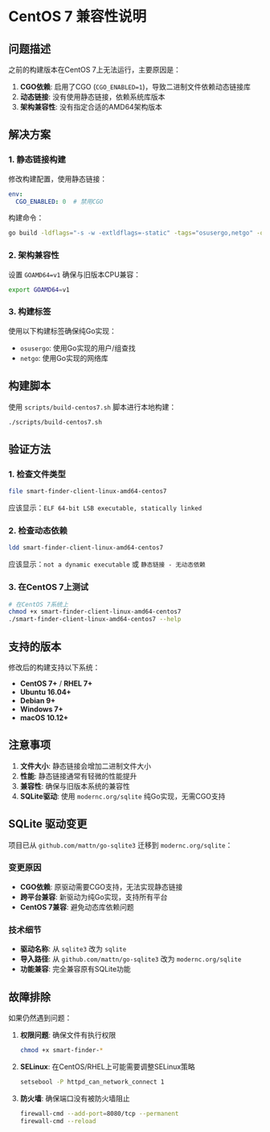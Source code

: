 # CentOS 7 兼容性说明

## 问题描述

之前的构建版本在CentOS 7上无法运行，主要原因是：

1. **CGO依赖**: 启用了CGO (`CGO_ENABLED=1`)，导致二进制文件依赖动态链接库
2. **动态链接**: 没有使用静态链接，依赖系统库版本
3. **架构兼容性**: 没有指定合适的AMD64架构版本

## 解决方案

### 1. 静态链接构建

修改构建配置，使用静态链接：

```yaml
env:
  CGO_ENABLED: 0  # 禁用CGO
```

构建命令：
```bash
go build -ldflags="-s -w -extldflags=-static" -tags="osusergo,netgo" -o output .
```

### 2. 架构兼容性

设置 `GOAMD64=v1` 确保与旧版本CPU兼容：

```bash
export GOAMD64=v1
```

### 3. 构建标签

使用以下构建标签确保纯Go实现：
- `osusergo`: 使用Go实现的用户/组查找
- `netgo`: 使用Go实现的网络库

## 构建脚本

使用 `scripts/build-centos7.sh` 脚本进行本地构建：

```bash
./scripts/build-centos7.sh
```

## 验证方法

### 1. 检查文件类型
```bash
file smart-finder-client-linux-amd64-centos7
```

应该显示：`ELF 64-bit LSB executable, statically linked`

### 2. 检查动态依赖
```bash
ldd smart-finder-client-linux-amd64-centos7
```

应该显示：`not a dynamic executable` 或 `静态链接 - 无动态依赖`

### 3. 在CentOS 7上测试
```bash
# 在CentOS 7系统上
chmod +x smart-finder-client-linux-amd64-centos7
./smart-finder-client-linux-amd64-centos7 --help
```

## 支持的版本

修改后的构建支持以下系统：

- **CentOS 7+** / **RHEL 7+**
- **Ubuntu 16.04+**
- **Debian 9+**
- **Windows 7+**
- **macOS 10.12+**

## 注意事项

1. **文件大小**: 静态链接会增加二进制文件大小
2. **性能**: 静态链接通常有轻微的性能提升
3. **兼容性**: 确保与旧版本系统的兼容性
4. **SQLite驱动**: 使用 `modernc.org/sqlite` 纯Go实现，无需CGO支持

## SQLite 驱动变更

项目已从 `github.com/mattn/go-sqlite3` 迁移到 `modernc.org/sqlite`：

### 变更原因
- **CGO依赖**: 原驱动需要CGO支持，无法实现静态链接
- **跨平台兼容**: 新驱动为纯Go实现，支持所有平台
- **CentOS 7兼容**: 避免动态库依赖问题

### 技术细节
- **驱动名称**: 从 `sqlite3` 改为 `sqlite`
- **导入路径**: 从 `github.com/mattn/go-sqlite3` 改为 `modernc.org/sqlite`
- **功能兼容**: 完全兼容原有SQLite功能

## 故障排除

如果仍然遇到问题：

1. **权限问题**: 确保文件有执行权限
   ```bash
   chmod +x smart-finder-*
   ```

2. **SELinux**: 在CentOS/RHEL上可能需要调整SELinux策略
   ```bash
   setsebool -P httpd_can_network_connect 1
   ```

3. **防火墙**: 确保端口没有被防火墙阻止
   ```bash
   firewall-cmd --add-port=8080/tcp --permanent
   firewall-cmd --reload
   ``` 